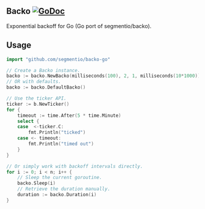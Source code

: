 Backo [![GoDoc](http://godoc.org/github.com/segmentio/backo-go?status.png)](http://godoc.org/github.com/segmentio/backo-go)
-----

Exponential backoff for Go (Go port of segmentio/backo).


Usage
-----

```go
import "github.com/segmentio/backo-go"

// Create a Backo instance.
backo := backo.NewBacko(milliseconds(100), 2, 1, milliseconds(10*1000))
// OR with defaults.
backo := backo.DefaultBacko()

// Use the ticker API.
ticker := b.NewTicker()
for {
    timeout := time.After(5 * time.Minute)
    select {
    case  <-ticker.C:
        fmt.Println("ticked")
    case <- timeout:
        fmt.Println("timed out")
    }
}

// Or simply work with backoff intervals directly.
for i := 0; i < n; i++ {
    // Sleep the current goroutine.
    backo.Sleep(i)
    // Retrieve the duration manually.
    duration := backo.Duration(i)
}
```
